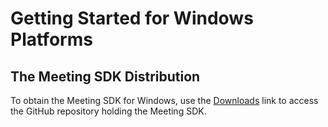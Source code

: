 # Getting Started for Windows Platforms #

## The Meeting SDK Distribution ##

To obtain the Meeting SDK for Windows, use the [Downloads](https://github.com/visionable-public/WindowsMeetingSDK "Downloads") link to access the GitHub repository holding the Meeting SDK.
